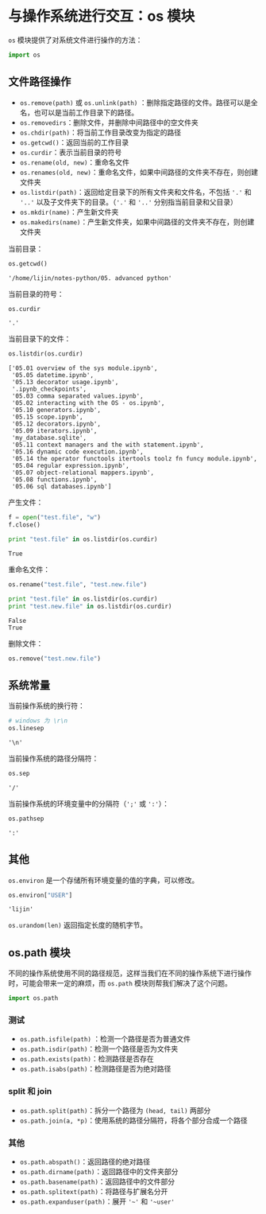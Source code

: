 # 与操作系统进行交互：os 模块

`os` 模块提供了对系统文件进行操作的方法：


```python
import os
```

## 文件路径操作

- `os.remove(path)` 或 `os.unlink(path)` ：删除指定路径的文件。路径可以是全名，也可以是当前工作目录下的路径。
- `os.removedirs`：删除文件，并删除中间路径中的空文件夹
- `os.chdir(path)`：将当前工作目录改变为指定的路径
- `os.getcwd()`：返回当前的工作目录
- `os.curdir`：表示当前目录的符号
- `os.rename(old, new)`：重命名文件
- `os.renames(old, new)`：重命名文件，如果中间路径的文件夹不存在，则创建文件夹
- `os.listdir(path)`：返回给定目录下的所有文件夹和文件名，不包括 `'.'` 和 `'..'` 以及子文件夹下的目录。（`'.'` 和 `'..'` 分别指当前目录和父目录）
- `os.mkdir(name)`：产生新文件夹
- `os.makedirs(name)`：产生新文件夹，如果中间路径的文件夹不存在，则创建文件夹

当前目录：


```python
os.getcwd()
```




    '/home/lijin/notes-python/05. advanced python'



当前目录的符号：


```python
os.curdir
```




    '.'



当前目录下的文件：


```python
os.listdir(os.curdir)
```




    ['05.01 overview of the sys module.ipynb',
     '05.05 datetime.ipynb',
     '05.13 decorator usage.ipynb',
     '.ipynb_checkpoints',
     '05.03 comma separated values.ipynb',
     '05.02 interacting with the OS - os.ipynb',
     '05.10 generators.ipynb',
     '05.15 scope.ipynb',
     '05.12 decorators.ipynb',
     '05.09 iterators.ipynb',
     'my_database.sqlite',
     '05.11 context managers and the with statement.ipynb',
     '05.16 dynamic code execution.ipynb',
     '05.14 the operator functools itertools toolz fn funcy module.ipynb',
     '05.04 regular expression.ipynb',
     '05.07 object-relational mappers.ipynb',
     '05.08 functions.ipynb',
     '05.06 sql databases.ipynb']



产生文件：


```python
f = open("test.file", "w")
f.close()

print "test.file" in os.listdir(os.curdir)
```

    True


重命名文件：


```python
os.rename("test.file", "test.new.file")

print "test.file" in os.listdir(os.curdir)
print "test.new.file" in os.listdir(os.curdir)
```

    False
    True


删除文件：


```python
os.remove("test.new.file")
```

## 系统常量

当前操作系统的换行符：


```python
# windows 为 \r\n
os.linesep
```




    '\n'



当前操作系统的路径分隔符：


```python
os.sep
```




    '/'



当前操作系统的环境变量中的分隔符（`';'` 或 `':'`）：


```python
os.pathsep
```




    ':'



## 其他

`os.environ` 是一个存储所有环境变量的值的字典，可以修改。


```python
os.environ["USER"]
```




    'lijin'



`os.urandom(len)` 返回指定长度的随机字节。

## os.path 模块

不同的操作系统使用不同的路径规范，这样当我们在不同的操作系统下进行操作时，可能会带来一定的麻烦，而 `os.path` 模块则帮我们解决了这个问题。


```python
import os.path
```

### 测试

- `os.path.isfile(path)` ：检测一个路径是否为普通文件
- `os.path.isdir(path)`：检测一个路径是否为文件夹
- `os.path.exists(path)`：检测路径是否存在
- `os.path.isabs(path)`：检测路径是否为绝对路径

### split 和 join

- `os.path.split(path)`：拆分一个路径为 `(head, tail)` 两部分
- `os.path.join(a, *p)`：使用系统的路径分隔符，将各个部分合成一个路径

### 其他

- `os.path.abspath()`：返回路径的绝对路径
- `os.path.dirname(path)`：返回路径中的文件夹部分
- `os.path.basename(path)`：返回路径中的文件部分
- `os.path.splitext(path)`：将路径与扩展名分开
- `os.path.expanduser(path)`：展开 `'~'` 和 `'~user'`
